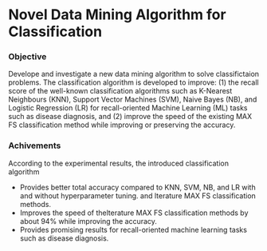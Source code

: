 # Novel Data Mining Algorithm for Classification

### Objective 
Develope and investigate a new data mining algorithm to solve classifictaion problems. The classification algorithm is developed to improve: (1) the recall score of the well-known classification algorithms such as K-Nearest Neighbours (KNN), Support Vector Machines (SVM), Naive Bayes (NB), and Logistic Regression (LR) for recall-oriented Machine Learning (ML) tasks such as disease diagnosis, and (2) improve the speed of the existing MAX FS classification method while improving or preserving the accuracy.

### Achivements
According to the experimental results, the introduced classification algorithm

- Provides better total accuracy compared to KNN, SVM, NB, and LR with and without hyperparameter tuning. and lterature MAX FS classification methods.
- Improves the speed of thelterature MAX FS classification methods by about 94% while improving the accuracy.
- Provides promising results for recall-oriented machine learning tasks such as disease diagnosis. 




